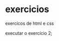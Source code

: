 # exercicios
 exercícos de html e css

<a hraf="https://lucasjaconne.github.io/exercicios/exercicioproposto2/android2.html">executar o exercício 2</a>;